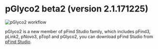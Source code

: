 # pGlyco2 beta2 (version 2.1.171225)

![pGlyco2 workflow](https://github.com/pFindStudio/pGlyco2/image/pGlyco2Flow.jpg)

pGlyco2 is a new member of pFind Studio family, which includes pFind3, pLink2, pNovo3, pTop1 and pGlyco2, you can download pFind Studio from [pFind Studio](http://pfind.ict.ac.cn).


